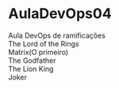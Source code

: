 # AulaDevOps04
Aula DevOps de ramificações <br>
The Lord of the Rings <br>
Matrix(O primeiro) <br>
The Godfather<br>
The Lion King<br>
Joker <br>


